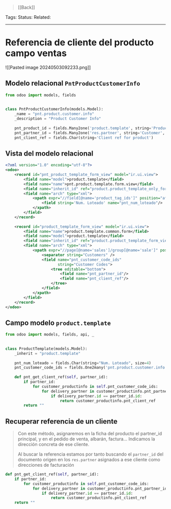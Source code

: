 > [[Back]]

Tags: 
Status: 
Related: 

___

# Referencia de cliente del producto campo ventas

![[Pasted image 20240503092233.png]]


## Modelo relacional `PntProductCustomerInfo`
```python
from odoo import models, fields  
  
  
class PntProductCustomerInfo(models.Model):  
    _name = "pnt.product.customer.info"  
    _description = "Product Customer Info"  
  
    pnt_product_id = fields.Many2one('product.template', string='Product', required=True)  
    pnt_partner_id = fields.Many2one('res.partner', string='Customer', required=True)  
    pnt_client_ref = fields.Char(string='Client ref for product')
```

## Vista del modelo relacional
```xml
<?xml version="1.0" encoding="utf-8"?>  
<odoo>  
    <record id="pnt_product_template_form_view" model="ir.ui.view">  
        <field name="model">product.template</field>  
        <field name="name">pnt.product.template.form.view</field>  
        <field name="inherit_id" ref="product.product_template_only_form_view"/>  
        <field name="arch" type="xml">  
            <xpath expr="//field[@name='product_tag_ids']" position="after">  
                <field string='Num. Loteado' name="pnt_num_loteado"/>  
            </xpath>  
        </field>  
    </record>  
  
    <record id="product_template_form_view" model="ir.ui.view">  
        <field name="name">product.template.common.form</field>  
        <field name="model">product.template</field>  
        <field name="inherit_id" ref="product.product_template_form_view" />  
        <field name="arch" type="xml">  
            <xpath expr="//page[@name='sales']/group[@name='sale']" position="after">  
                <separator string="Customers" />  
                <field name="pnt_customer_code_ids"  
                       string="Customer Codes">  
                    <tree editable="bottom">  
                        <field name="pnt_partner_id"/>  
                        <field name="pnt_client_ref"/>  
                    </tree>  
                </field>  
            </xpath>  
        </field>  
    </record>  
</odoo>
```

## Campo modelo `product.template`
```python
from odoo import models, fields, api, _  
  
  
class ProductTemplate(models.Model):  
    _inherit = "product.template"  
  
    pnt_num_loteado = fields.Char(string="Num. Loteado", size=4)  
    pnt_customer_code_ids = fields.One2many('pnt.product.customer.info', 'pnt_product_id', string='Customer Codes')  
  
    def pnt_get_client_ref(self, partner_id):  
        if partner_id:  
            for customer_productinfo in self.pnt_customer_code_ids:  
                for delivery_partner in customer_productinfo.pnt_partner_id.child_ids:  
                    if delivery_partner.id == partner_id.id:  
                        return customer_productinfo.pnt_client_ref  
        return ""
```

## Recuperar referencia de un cliente
> Con este método, asignaremos en la ficha del producto el partner_id principal, y en el pedido de venta, albarán, factura... Indicamos la dirección concreta de ese cliente.
> 
> Al buscar la referencia estamos por tanto buscando el `partner_id` del documento origen en los `res.partner` asignados a ese cliente como direcciones de facturación
```python
def pnt_get_client_ref(self, partner_id):  
	if partner_id:  
		for customer_productinfo in self.pnt_customer_code_ids:  
			for delivery_partner in customer_productinfo.pnt_partner_id.child_ids:  
				if delivery_partner.id == partner_id.id:  
					return customer_productinfo.pnt_client_ref  
	return ""
```